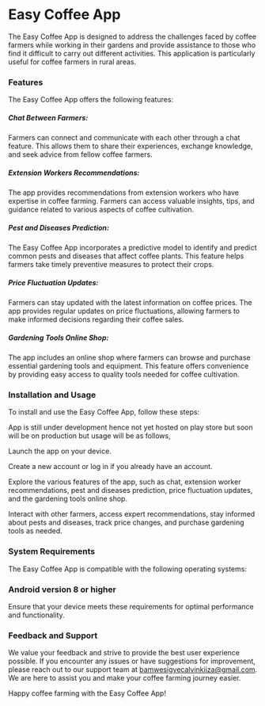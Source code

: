 # Easy Coffee App
The Easy Coffee App is designed to address the challenges faced by coffee farmers while working in their gardens and provide assistance to those who find it difficult to carry out different activities. This application is particularly useful for coffee farmers in rural areas.

### Features
The Easy Coffee App offers the following features:

##### Chat Between Farmers:
Farmers can connect and communicate with each other through a chat feature. This allows them to share their experiences, exchange knowledge, and seek advice from fellow coffee farmers.

##### Extension Workers Recommendations:
The app provides recommendations from extension workers who have expertise in coffee farming. Farmers can access valuable insights, tips, and guidance related to various aspects of coffee cultivation.

##### Pest and Diseases Prediction:
The Easy Coffee App incorporates a predictive model to identify and predict common pests and diseases that affect coffee plants. This feature helps farmers take timely preventive measures to protect their crops.

##### Price Fluctuation Updates:
Farmers can stay updated with the latest information on coffee prices. The app provides regular updates on price fluctuations, allowing farmers to make informed decisions regarding their coffee sales.

##### Gardening Tools Online Shop:
The app includes an online shop where farmers can browse and purchase essential gardening tools and equipment. This feature offers convenience by providing easy access to quality tools needed for coffee cultivation.

### Installation and Usage
To install and use the Easy Coffee App, follow these steps:

App is still under development hence not yet hosted on play store  but soon will be on production but usage will be as follows,

Launch the app on your device.

Create a new account or log in if you already have an account.

Explore the various features of the app, such as chat, extension worker recommendations, pest and diseases prediction, price fluctuation updates, and the gardening tools online shop.

Interact with other farmers, access expert recommendations, stay informed about pests and diseases, track price changes, and purchase gardening tools as needed.

### System Requirements
The Easy Coffee App is compatible with the following operating systems:

### Android version 8 or higher
Ensure that your device meets these requirements for optimal performance and functionality.

### Feedback and Support
We value your feedback and strive to provide the best user experience possible. If you encounter any issues or have suggestions for improvement, please reach out to our support team at bamwesigyecalvinkiiza@gmail.com. We are here to assist you and make your coffee farming journey easier.

Happy coffee farming with the Easy Coffee App!
